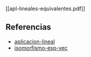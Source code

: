 [[apl-lineales-equivalentes.pdf]]

## Referencias
- [aplicacion-lineal](./aplicacion-lineal.md)
- [isomorfismo-esp-vec](./isomorfismo-esp-vec.md)
